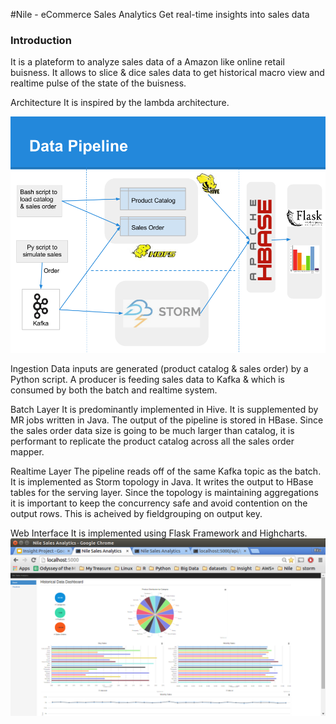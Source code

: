 #Nile - eCommerce Sales Analytics
Get real-time insights into sales data

### Introduction
It is a plateform to analyze sales data of a Amazon like online retail buisness. It allows to slice & dice sales data to get historical macro view and realtime pulse of the state of the buisness.

Architecture
It is inspired by the lambda architecture.

![alt tag](https://github.com/rituraja/Nile/blob/master/pipeline.png "Architecture of Nile")

Ingestion
Data inputs are generated (product catalog & sales order) by a Python script.
A producer is feeding sales data to Kafka & which is consumed by both the batch and realtime system.

Batch Layer
It is predominantly implemented in Hive. It is supplemented by MR jobs written in Java. The output of the pipeline is stored in HBase. Since the sales order data size is going to be much larger than catalog, it is performant to replicate the product catalog across all the sales order mapper.

Realtime Layer
The pipeline reads off of the same Kafka topic as the batch. It is implemented as Storm topology in Java. It writes the output to HBase tables for the serving layer. Since the topology is maintaining aggregations it is important to keep the concurrency safe and avoid contention on the output rows. This is acheived by fieldgrouping on output key.

Web Interface
It is implemented using Flask Framework and Highcharts.
![alt tag](https://github.com/rituraja/Nile/blob/master/NileDashboard.png "Nile - Dashboard")


